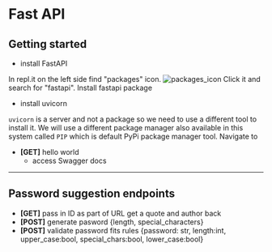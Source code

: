 # Fast API

## Getting started
- install FastAPI

In repl.it on the left side find "packages" icon. ![packages_icon](https://media.githubusercontent.com/media/ilyaGotfryd/crud-maven/main/docs/images/packages_btn.png) Click it and search for "fastapi". Install fastapi package

- install uvicorn

`uvicorn` is a server and not a package so we need to use a different tool to install it. We will use a different package manager also available in this system called `PIP` which is default PyPi package manager tool. Navigate to 
- **[GET]** hello world
   - access Swagger docs
---
## Password suggestion endpoints
- **[GET]** pass in ID as part of URL get a quote and author back
- **[POST]** generate pasword {length, special_characters}
- **[POST]** validate password fits rules {password: str, length:int, upper_case:bool, special_chars:bool, lower_case:bool} 
